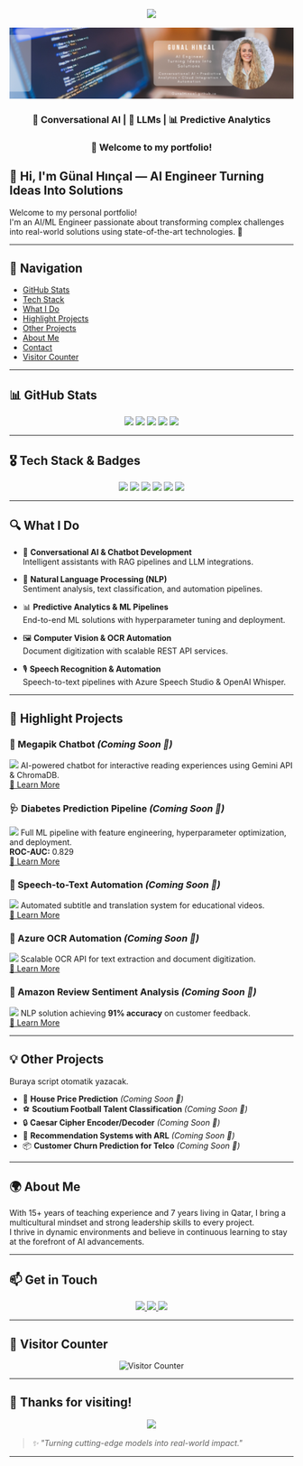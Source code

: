 <p align="center">
  <img src="https://readme-typing-svg.demolab.com?font=Fira+Code&weight=700&pause=1000&color=F7A248&center=true&vCenter=true&multiline=true&lines=Generative+AI+Engineer" />
</p>


<p align="center">
  <img src="https://raw.githubusercontent.com/GunalHincal/GunalHincal.github.io/main/banner.png" alt="Banner" />
</p>

<h3 align="center">🧠 Conversational AI | 🤖 LLMs | 📊 Predictive Analytics</h3>
<h3 align="center">🚀 Welcome to my portfolio!</h3>

## 👋 Hi, I'm Günal Hınçal — AI Engineer Turning Ideas Into Solutions

Welcome to my personal portfolio!  
I'm an AI/ML Engineer passionate about transforming complex challenges into real-world solutions using state-of-the-art technologies. 🚀

---

## 🧭 Navigation

- [GitHub Stats](#github-stats)
- [Tech Stack](#tech-stack--badges)
- [What I Do](#what-i-do)
- [Highlight Projects](#highlight-projects)
- [Other Projects](#other-projects)
- [About Me](#about-me)
- [Contact](#get-in-touch)
- [Visitor Counter](#visitor-counter)

---

## 📊 GitHub Stats

<p align="center">
  <img src="https://github-profile-summary-cards.vercel.app/api/cards/profile-details?username=GunalHincal&theme=radical" />
  <img src="https://github-profile-summary-cards.vercel.app/api/cards/repos-per-language?username=GunalHincal&theme=radical" />
  <img src="https://github-profile-summary-cards.vercel.app/api/cards/most-commit-language?username=GunalHincal&theme=radical" />
  <img src="https://github-profile-summary-cards.vercel.app/api/cards/stats?username=GunalHincal&theme=radical" />
  <img src="https://github-profile-summary-cards.vercel.app/api/cards/productive-time?username=GunalHincal&theme=radical&utcOffset=3" />
</p>

---

## 🎖️ Tech Stack & Badges

<p align="center">
  <img src="https://img.shields.io/badge/Python-3776AB?style=for-the-badge&logo=python&logoColor=white" />
  <img src="https://img.shields.io/badge/FastAPI-009688?style=for-the-badge&logo=fastapi&logoColor=white" />
  <img src="https://img.shields.io/badge/Azure-0078D4?style=for-the-badge&logo=microsoftazure&logoColor=white" />
  <img src="https://img.shields.io/badge/LLMs-FF6F00?style=for-the-badge" />
  <img src="https://img.shields.io/badge/NLP-FF4081?style=for-the-badge" />
  <img src="https://img.shields.io/badge/GitHub%20Pages-222222?style=for-the-badge&logo=github&logoColor=white" />
</p>

---

## 🔍 What I Do

- 🤖 **Conversational AI & Chatbot Development**  
  Intelligent assistants with RAG pipelines and LLM integrations.

- 📝 **Natural Language Processing (NLP)**  
  Sentiment analysis, text classification, and automation pipelines.

- 📊 **Predictive Analytics & ML Pipelines**  
  End-to-end ML solutions with hyperparameter tuning and deployment.

- 🖼️ **Computer Vision & OCR Automation**  
  Document digitization with scalable REST API services.

- 🎙️ **Speech Recognition & Automation**  
  Speech-to-text pipelines with Azure Speech Studio & OpenAI Whisper.

---

## 🚀 Highlight Projects

### 📖 Megapik Chatbot *(Coming Soon 🚧)*
<img src="https://img.icons8.com/color/48/000000/chatbot.png" width="24"/> AI-powered chatbot for interactive reading experiences using Gemini API & ChromaDB.  
[🔗 Learn More](#)

### 🩺 Diabetes Prediction Pipeline *(Coming Soon 🚧)*
<img src="https://img.icons8.com/color/48/000000/artificial-intelligence.png" width="24"/> Full ML pipeline with feature engineering, hyperparameter optimization, and deployment.  
**ROC-AUC:** 0.829  
[🔗 Learn More](#)

### 📝 Speech-to-Text Automation *(Coming Soon 🚧)*
<img src="https://img.icons8.com/color/48/000000/microphone.png" width="24"/> Automated subtitle and translation system for educational videos.  
[🔗 Learn More](#)

### 🧾 Azure OCR Automation *(Coming Soon 🚧)*
<img src="https://img.icons8.com/color/48/000000/document--v1.png" width="24"/> Scalable OCR API for text extraction and document digitization.  
[🔗 Learn More](#)

### 🧠 Amazon Review Sentiment Analysis *(Coming Soon 🚧)*
<img src="https://img.icons8.com/color/48/000000/customer-feedback.png" width="24"/> NLP solution achieving **91% accuracy** on customer feedback.  
[🔗 Learn More](#)

---

## 💡 Other Projects

<!-- PROJECTS:START -->
Buraya script otomatik yazacak.
<!-- PROJECTS:END -->

- 🏡 **House Price Prediction** *(Coming Soon 🚧)*  
- ⚽ **Scoutium Football Talent Classification** *(Coming Soon 🚧)*  
- 🔒 **Caesar Cipher Encoder/Decoder** *(Coming Soon 🚧)*  
- 🛒 **Recommendation Systems with ARL** *(Coming Soon 🚧)*  
- 📦 **Customer Churn Prediction for Telco** *(Coming Soon 🚧)*  

---

## 🌍 About Me

With 15+ years of teaching experience and 7 years living in Qatar, I bring a multicultural mindset and strong leadership skills to every project.  
I thrive in dynamic environments and believe in continuous learning to stay at the forefront of AI advancements.

---

## 📫 Get in Touch

<p align="center">
  <a href="https://linkedin.com/in/gunalhincal" target="_blank">
    <img src="https://img.shields.io/badge/LinkedIn-Connect-blue?style=for-the-badge&logo=linkedin" />
  </a>
  <a href="mailto:gunalhincal@gmail.com" target="_blank">
    <img src="https://img.shields.io/badge/Email-Me-red?style=for-the-badge&logo=gmail&logoColor=white" />
  </a>
  <a href="https://github.com/GunalHincal" target="_blank">
    <img src="https://img.shields.io/badge/GitHub-Follow-black?style=for-the-badge&logo=github" />
  </a>
</p>

---

## 👀 Visitor Counter

<p align="center">
  <img src="https://komarev.com/ghpvc/?username=GunalHincal&style=flat-square&color=orange" alt="Visitor Counter" />
</p>

---

## 🙌 Thanks for visiting!

<p align="center">
  <img src="https://media.giphy.com/media/hvRJCLFzcasrR4ia7z/giphy.gif" width="50px" />
</p>

> *✨ "Turning cutting-edge models into real-world impact."*

---
